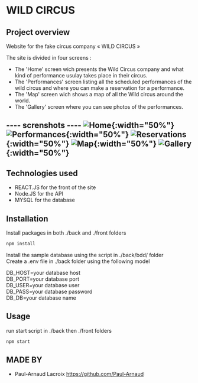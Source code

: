 # WILD CIRCUS

## Project overview
Website for the fake circus company « WILD CIRCUS »

The site is divided in four screens : 
 - The 'Home' screen wich presents the Wild Circus company and what kind of performance usulay takes place in their circus.
 - The 'Performances' screen listing all the scheduled performances of the wild circus and where you can make a reservation for a performance.
 - The 'Map' screen wich shows a map of all the Wild circus around the world.
 - The 'Gallery' screen where you can see photos of the performances.  

---- screnshots ----
![Home](https://github.com/Paul-Arnaud/wild_circus_checkpoint_4/blob/dev/screenshots/home.png){:width="50%"}
![Performances](https://github.com/Paul-Arnaud/wild_circus_checkpoint_4/blob/dev/screenshots/performances.png){:width="50%"}
![Reservations](https://github.com/Paul-Arnaud/wild_circus_checkpoint_4/blob/dev/screenshots/resa.png){:width="50%"}
![Map](https://github.com/Paul-Arnaud/wild_circus_checkpoint_4/blob/dev/screenshots/map.png){:width="50%"}
![Gallery](https://github.com/Paul-Arnaud/wild_circus_checkpoint_4/blob/dev/screenshots/gallery.png){:width="50%"}
----

## Technologies used 
- REACT.JS for the front of the site
- Node.JS for the API
- MYSQL for the database

## Installation
Install packages in both ./back and ./front folders
```bash
npm install 
```

Install the sample database using the script in ./back/bdd/ folder \
Create a .env file in ./back folder using the following model 

DB_HOST=your database host \
DB_PORT=your database port \
DB_USER=your database user \
DB_PASS=your database password \
DB_DB=your database name 


## Usage
run start script in ./back then ./front folders
```bash
npm start
```

## MADE BY
- Paul-Arnaud Lacroix https://github.com/Paul-Arnaud